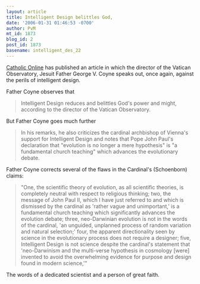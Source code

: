 ```yaml
---
layout: article
title: Intelligent Design belittles God,
date: '2006-01-31 01:46:53 -0700'
author: PvM
mt_id: 1873
blog_id: 2
post_id: 1873
basename: intelligent_des_22
---
```

[Catholic Online](http://www.catholic.org/national/national_story.php?id=18503) has published an article in which the director of the Vatican Observatory, Jesuit Father George V. Coyne speaks out, once again, against the perils of intelligent design.

Father Coyne observes that

> Intelligent Design reduces and belittles God's power and might, according to the director of the Vatican Observatory.

But Father Coyne goes much further

> In his remarks, he also criticizes the cardinal archbishop of Vienna's support for Intelligent Design and notes that Pope John Paul's declaration that "evolution is no longer a mere hypothesis" is "a fundamental church teaching" which advances the evolutionary debate.

Father Coyne corrects several of the flaws in the Cardinal's (Schoenborn) claims:

> "One, the scientific theory of evolution, as all scientific theories, is completely neutral with respect to religious thinking; two, the message of John Paul II, which I have just referred to and which is dismissed by the cardinal as 'rather vague and unimportant,' is a fundamental church teaching which significantly advances the evolution debate; three, neo-Darwinian evolution is not in the words of the cardinal, 'an unguided, unplanned process of random variation and natural selection;' four, the apparent directionality seen by science in the evolutionary process does not require a designer; five, Intelligent Design is not science despite the cardinal's statement that 'neo-Darwinism and the multi-verse hypothesis in cosmology \[were\] invented to avoid the overwhelming evidence for purpose and design found in modern science,'" 

The words of a dedicated scientist and a person of great faith.
